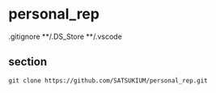 # personal_rep
.gitignore
**/.DS_Store
**/.vscode

## section
```git clone https://github.com/SATSUKIUM/personal_rep.git```